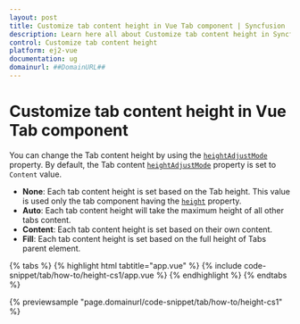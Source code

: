 ```yaml
---
layout: post
title: Customize tab content height in Vue Tab component | Syncfusion
description: Learn here all about Customize tab content height in Syncfusion Vue Tab component of Syncfusion Essential JS 2 and more.
control: Customize tab content height 
platform: ej2-vue
documentation: ug
domainurl: ##DomainURL##
---
```


# Customize tab content height in Vue Tab component

You can change the Tab content height by using the [`heightAdjustMode`](https://ej2.syncfusion.com/vue/documentation/api/tab#heightadjustmode) property. By default, the Tab content [`heightAdjustMode`](https://ej2.syncfusion.com/vue/documentation/api/tab#heightadjustmode) property is set to `Content` value.

* **None**: Each tab content height is set based on the Tab height. This value is used only the tab component having the [`height`](https://ej2.syncfusion.com/vue/documentation/api/tab#height) property.
* **Auto**: Each tab content height will take the maximum height of all other tabs content.
* **Content**: Each tab content height is set based on their own content.
* **Fill**: Each tab content height is set based on the full height of Tabs parent element.

{% tabs %}
{% highlight html tabtitle="app.vue" %}
{% include code-snippet/tab/how-to/height-cs1/app.vue %}
{% endhighlight %}
{% endtabs %}
        
{% previewsample "page.domainurl/code-snippet/tab/how-to/height-cs1" %}